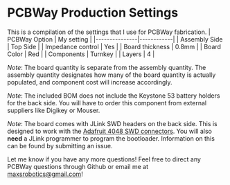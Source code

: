 # PCBWay Production Settings
This is a compilation of the settings that I use for PCBWay fabrication.
| PCBWay Option | My setting |
|---------------|------------|
| Assembly Side | Top Side   |
| Impedance control | Yes |
| Board thickness | 0.8mm |
| Board Color | Red |
| Components | Turnkey |
| Layers | 4 |

*Note*: The board quantity is separate from the assembly quantity. The assembly quantity designates how many of the board quantity is actually populated, and component cost will increase accordingly.

*Note*: The included BOM does not include the Keystone 53 battery holders for the back side. You will have to order this component from external suppliers like Digikey or Mouser.

*Note*: The board comes with JLink SWD headers on the back side. This is designed to work with the [Adafruit 4048 SWD connectors](https://www.adafruit.com/product/4048). You will also **need** a JLink programmer to program the bootloader. Information on this can be found by submitting an issue.

Let me know if you have any more questions! Feel free to direct any PCBWay questions through Github or email me at maxsrobotics@gmail.com!